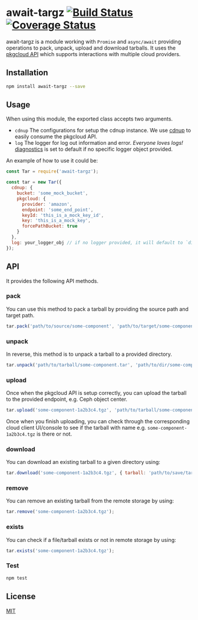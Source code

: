 # await-targz [![Build Status](https://travis-ci.org/ywangii/await-targz.svg?branch=master)](https://travis-ci.org/ywangii/await-targz) [![Coverage Status](https://coveralls.io/repos/github/ywangii/await-targz/badge.svg?branch=travis)](https://coveralls.io/github/ywangii/await-targz?branch=travis)

await-targz is a module working with `Promise` and `async/await` providing operations to pack, unpack, upload and download tarballs. It uses the [pkgcloud API](https://github.com/pkgcloud/pkgcloud) which supports interactions with multiple cloud providers.

## Installation

```sh
npm install await-targz --save
```

## Usage

When using this module, the exported class accepts two arguments.
  - `cdnup` The configurations for setup the cdnup instance. We use [cdnup](https://github.com/warehouseai/cdnup) to easily consume the pkgcloud API.
  - `log` The logger for log out information and error. _Everyone loves logs!_ [diagnostics](https://github.com/bigpipe/diagnostics) is set to default if no specific logger object provided.

An example of how to use it could be:

```js
const Tar = require('await-targz');

const tar = new Tar({
  cdnup: {
    bucket: 'some_mock_bucket',
    pkgcloud: {
      provider: 'amazon',
      endpoint: 'some_end_point',
      keyId: 'this_is_a_mock_key_id',
      key: 'this_is_a_mock_key',
      forcePathBucket: true
    }
  },
  log: your_logger_obj // if no logger provided, it will default to `diagnostics`
});
```

## API

It provides the following API methods.

### pack

You can use this method to pack a tarball by providing the source path and target path.

```js
tar.pack('path/to/source/some-component', 'path/to/target/some-component.tar');
```

### unpack

In reverse, this method is to unpack a tarball to a provided directory.

```js
tar.unpack('path/to/tarball/some-component.tar', 'path/to/dir/some-component');
```
### upload

Once when the pkgcloud API is setup correctly, you can upload the tarball to the provided endpoint, e.g. Ceph object center.

```js
tar.upload('some-component-1a2b3c4.tgz', 'path/to/tarball/some-component.tar');
```

Once when you finish uploading, you can check through the corresponding cloud client UI/console to see if the tarball with name e.g. `some-component-1a2b3c4.tgz` is there or not.

### download

You can download an existing tarball to a given directory using:

```js
tar.download('some-component-1a2b3c4.tgz', { tarball: 'path/to/save/tarball/some-component.tar' });
```

### remove

You can remove an existing tarball from the remote storage by using:

```js
tar.remove('some-component-1a2b3c4.tgz');
```

### exists

You can check if a file/tarball exists or not in remote storage by using:

```js
tar.exists('some-component-1a2b3c4.tgz');
```

### Test

```js
npm test
```

## License

[MIT](LICENSE.md)

